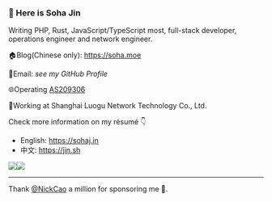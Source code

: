 ### 🎉 Here is Soha Jin

Writing PHP, Rust, JavaScript/TypeScript most, full-stack developer, operations engineer and network engineer.

🏠Blog(Chinese only): https://soha.moe

📧Email: *see my GitHub Profile*

🌐Operating [AS209306](https://net.soha.space)

💼Working at Shanghai Luogu Network Technology Co., Ltd.

Check more information on my résumé 👇
  - English: https://sohaj.in
  - 中文: https://jin.sh

<a href="https://github.com/anuraghazra/github-readme-stats"><img style="max-width: 48%;" src="https://github-readme-stats.vercel.app/api?username=moesoha&show_icons=true"><img style="max-width: 48%;" src="https://github-readme-stats.vercel.app/api/top-langs/?username=moesoha&layout=compact"></a>

----------

Thank [@NickCao](https://github.com/NickCao) a million for sponsoring me 🥰.
